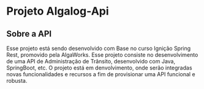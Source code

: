# Projeto Algalog-Api

## Sobre a API
Esse projeto está sendo desenvolvido com Base no curso Ignição Spring Rest, promovido pela AlgaWorks. Esse projeto consiste no desenvolvimento de uma API de Administração de Trânsito, desenvolvido com Java, SpringBoot, etc. 
O projeto está em denvolvimento, onde serão integradas novas funcionalidades e recursos a fim de provisionar uma API funcional e robusta. 
